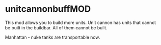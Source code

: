 # unitcannonbuffMOD

This mod allows you to build more units.
Unit cannon has units that cannot be built in the buildbar. All of them cannot be built.

Manhattan - nuke tanks are transportable now.
